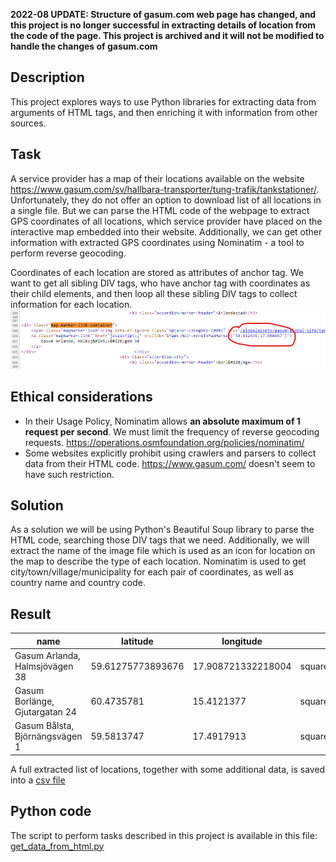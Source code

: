 **2022-08 UPDATE: Structure of gasum.com web page has changed, and this project is no longer successful in extracting details of location from the code of the page. This project is archived and it will not be modified to handle the changes of gasum.com**

## Description
This project explores ways to use Python libraries for extracting data from arguments of HTML tags, and then enriching it with information from other sources.

## Task
A service provider has a map of their locations available on the website https://www.gasum.com/sv/hallbara-transporter/tung-trafik/tankstationer/. Unfortunately, they do not offer an option to download list of all locations in a single file. But we can parse the HTML code of the webpage to extract GPS coordinates of all locations, which service provider have placed on the interactive map embedded into their website. Additionally, we can get other information with extracted GPS coordinates using Nominatim - a tool to perform reverse geocoding.

Coordinates of each location are stored as attributes of anchor tag. We want to get all sibling DIV tags, who have anchor tag with coordinates as their child elements, and then loop all these sibling DIV tags to collect information for each location. 
![GPS coordinates used as arguments of HTML tag of the webpage](img/gps.png)

## Ethical considerations
* In their Usage Policy, Nominatim allows **an absolute maximum of 1 request per second**. We must limit the frequency of reverse geocoding requests. https://operations.osmfoundation.org/policies/nominatim/
* Some websites explicitly prohibit using crawlers and parsers to collect data from their HTML code. https://www.gasum.com/ doesn't seem to have such restriction.

## Solution
As a solution we will be using Python's Beautiful Soup library to parse the HTML code, searching those DIV tags that we need. Additionally, we will extract the name of the image file which is used as an icon for location on the map to describe the type of each location. 
Nominatim is used to get city/town/village/municipality for each pair of coordinates, as well as country name and country code. 

## Result

| name | latitude | longitude | type | city | country | country_code |
| --- | --- | --- | --- | --- | --- | --- |
| Gasum Arlanda, Halmsjövägen 38 | 59.61275773893676 | 17.908721332218004 | square_truck_rgb.svg | Sigtuna kommun | Sweden | se |
| Gasum Borlänge, Gjutargatan 24 | 60.4735781 | 15.4121377 | square_truck_rgb.svg | Borlänge | Sweden | se |
| Gasum Bålsta, Björnängsvägen 1 | 59.5813747 | 17.4917913 | square_construction_rgb.svg | Bålsta | Sweden | se |

A full extracted list of locations, together with some additional data, is saved into a [csv file](gasum.csv) 

## Python code

The script to perform tasks described in this project is available in this file: [get_data_from_html.py](get_data_from_html.py)

